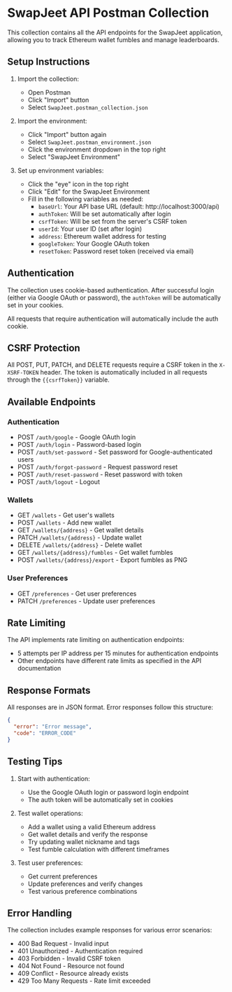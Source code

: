 # SwapJeet API Postman Collection

This collection contains all the API endpoints for the SwapJeet application, allowing you to track Ethereum wallet fumbles and manage leaderboards.

## Setup Instructions

1. Import the collection:
   - Open Postman
   - Click "Import" button
   - Select `SwapJeet.postman_collection.json`

2. Import the environment:
   - Click "Import" button again
   - Select `SwapJeet.postman_environment.json`
   - Click the environment dropdown in the top right
   - Select "SwapJeet Environment"

3. Set up environment variables:
   - Click the "eye" icon in the top right
   - Click "Edit" for the SwapJeet Environment
   - Fill in the following variables as needed:
     - `baseUrl`: Your API base URL (default: http://localhost:3000/api)
     - `authToken`: Will be set automatically after login
     - `csrfToken`: Will be set from the server's CSRF token
     - `userId`: Your user ID (set after login)
     - `address`: Ethereum wallet address for testing
     - `googleToken`: Your Google OAuth token
     - `resetToken`: Password reset token (received via email)

## Authentication

The collection uses cookie-based authentication. After successful login (either via Google OAuth or password), the `authToken` will be automatically set in your cookies.

All requests that require authentication will automatically include the auth cookie.

## CSRF Protection

All POST, PUT, PATCH, and DELETE requests require a CSRF token in the `X-XSRF-TOKEN` header. The token is automatically included in all requests through the `{{csrfToken}}` variable.

## Available Endpoints

### Authentication
- POST `/auth/google` - Google OAuth login
- POST `/auth/login` - Password-based login
- POST `/auth/set-password` - Set password for Google-authenticated users
- POST `/auth/forgot-password` - Request password reset
- POST `/auth/reset-password` - Reset password with token
- POST `/auth/logout` - Logout

### Wallets
- GET `/wallets` - Get user's wallets
- POST `/wallets` - Add new wallet
- GET `/wallets/{address}` - Get wallet details
- PATCH `/wallets/{address}` - Update wallet
- DELETE `/wallets/{address}` - Delete wallet
- GET `/wallets/{address}/fumbles` - Get wallet fumbles
- POST `/wallets/{address}/export` - Export fumbles as PNG

### User Preferences
- GET `/preferences` - Get user preferences
- PATCH `/preferences` - Update user preferences

## Rate Limiting

The API implements rate limiting on authentication endpoints:
- 5 attempts per IP address per 15 minutes for authentication endpoints
- Other endpoints have different rate limits as specified in the API documentation

## Response Formats

All responses are in JSON format. Error responses follow this structure:
```json
{
  "error": "Error message",
  "code": "ERROR_CODE"
}
```

## Testing Tips

1. Start with authentication:
   - Use the Google OAuth login or password login endpoint
   - The auth token will be automatically set in cookies

2. Test wallet operations:
   - Add a wallet using a valid Ethereum address
   - Get wallet details and verify the response
   - Try updating wallet nickname and tags
   - Test fumble calculation with different timeframes

3. Test user preferences:
   - Get current preferences
   - Update preferences and verify changes
   - Test various preference combinations

## Error Handling

The collection includes example responses for various error scenarios:
- 400 Bad Request - Invalid input
- 401 Unauthorized - Authentication required
- 403 Forbidden - Invalid CSRF token
- 404 Not Found - Resource not found
- 409 Conflict - Resource already exists
- 429 Too Many Requests - Rate limit exceeded 